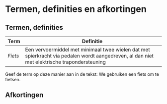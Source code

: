 # Termen, definities en afkortingen

## Termen, definities

| Term                   | Definitie                                                                                                                                             |
| ---------------------- | ----------------------------------------------------------------------------------------------------------------------------------------------------- |
| <dfn>Fiets</dfn>       | Een vervoermiddel met minimaal twee wielen dat met spierkracht via pedalen wordt aangedreven, al dan niet met elektrische trapondersteuning          |



<p class="note" title="">
Geef de term op deze manier aan in de tekst:  
We gebruiken een <a>fiets</a> om te fietsen.
</p>


## Afkortingen